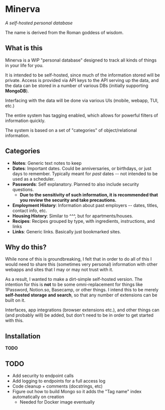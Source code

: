 # Minerva

_A self-hosted personal database_

The name is derived from the Roman goddess of wisdom.

## What is this

Minerva is a WIP "personal database" designed to track all kinds of things in your life for you.

It is intended to be self-hosted, since much of the information stored will be private.
Access is provided via API keys to the API serving up the data, and the data can be stored in
a number of various DBs (initially supporting **MongoDB**).

Interfacing with the data will be done via various UIs (mobile, webapp, TUI, etc.)

The entire system has tagging enabled, which allows for powerful filters of information quickly.

The system is based on a set of "categories" of object/relational information.

## Categories

- **Notes**:  Generic text notes to keep
- **Dates**:  Important dates.  Could be anniversaries, or birthdays, or just days to remember.  Typically meant for _past_ dates -- not intended to be used as a scheduler.
- **Passwords**:  Self explanatory.  Planned to also include security questions.
  - **Due to the sensitivity of such information, it is recommended that you review the security and take precautions.**
- **Employment History**:  Information about past employers -- dates, titles, contact info, etc.
- **Housing History**:  Similar to ^^^, but for apartments/houses.
- **Recipes**:  Recipes grouped by type, with ingredients, instructions, and links
- **Links**:  Generic links.  Basically just bookmarked sites.

## Why do this?

While none of this is groundbreaking, I felt that in order to do all of this I would need to share this (sometimes very personal) information with other webapps and sites that I may or may not trust with it.

As a result, I wanted to make a dirt-simple self-hosted version.  The intention for this is **not** to be some omni-replacement for things like 1Password, Notion.so, Basecamp, or other things.  I intend this to be merely **self-hosted storage and search**, so that any number of extensions can be built on it.

Interfaces, app integrations (browser extensions etc.), and other things can (and probably will) be added, but don't need to be in order to get started with this.

## Installation

**TODO**

## TODO

- Add security to endpoint calls
- Add logging to endpoints for a full access log
- Code cleanup + comments (docstrings, etc)
- Figure out how to build Mongo so it adds the "Tag name" index automatically on creation
  - Needed for Docker image eventually